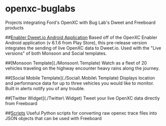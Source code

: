 # openxc-buglabs
Projects integrating Ford's OpenXC with Bug Lab's Dweet and Freeboard products

##[Enabler Dweet.io Android Application](https://github.com/buglabs/openxc-buglabs/releases/tag/0.9)
Based off of the OpenXC Enabler Android application (v 6.1.6 from Play Store), this pre-release version integrates the sending of live OpenXC data to Dweet.io. Used with the "Live versions" of both Monsoon and Social templates.

##[Monsoon Template](./Monsoon\ Template)
Watch as a fleet of 20 vehicles traveling on the highway encounter heavy rains along the journey.

##[Social Mobile Template](./Social\ Mobile\ Template)
Displays location and performance data for up to three vehicles you would like to monitor. Built in alerts notify you of any trouble.

##[Twitter Widget](./Twitter\ Widget)
Tweet your live OpenXC data directly from Freeboard

##[Scripts](./scripts)
Useful Python scripts for converting raw openxc trace files into JSON objects that can be used with Freeboard 
